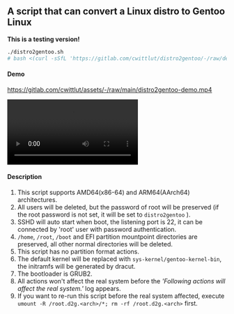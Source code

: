 ## A script that can convert a Linux distro to Gentoo Linux

**This is a testing version!**

```bash
./distro2gentoo.sh
# bash <(curl -sSfL 'https://gitlab.com/cwittlut/distro2gentoo/-/raw/dev/distro2gentoo.sh')
```

#### Demo

https://gitlab.com/cwittlut/assets/-/raw/main/distro2gentoo-demo.mp4

![](https://gitlab.com/cwittlut/assets/-/raw/main/distro2gentoo-demo.mp4)

#### Description

1. This script supports AMD64(x86-64) and ARM64(AArch64) architectures.
2. All users will be deleted, but the password of root will be preserved (if the root password is not set, it will be set to `distro2gentoo` ).
3. SSHD will auto start when boot, the listening port is 22, it can be connected by 'root' user with password authentication.
4. `/home`, `/root`, `/boot` and EFI partition mountpoint directories are preserved, all other normal directories will be deleted.
5. This script has no partition format actions.
6. The default kernel will be replaced with `sys-kernel/gentoo-kernel-bin`, the initramfs will be generated by dracut.
7. The bootloader is GRUB2.
8. All actions won't affect the real system before the *'Following actions will affect the real system.'* log appears.
9. If you want to re-run this script before the real system affected, execute `umount -R /root.d2g.<arch>/*; rm -rf /root.d2g.<arch>` first.
